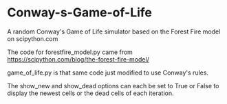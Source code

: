 # Conway-s-Game-of-Life
A random Conway's Game of Life simulator based on the Forest Fire model on scipython.com

The code for forestfire_model.py came from https://scipython.com/blog/the-forest-fire-model/

game_of_life.py is that same code just modified to use Conway's rules.

The show_new and show_dead options can each be set to True or False to display the newest cells or the dead cells of each iteration.
